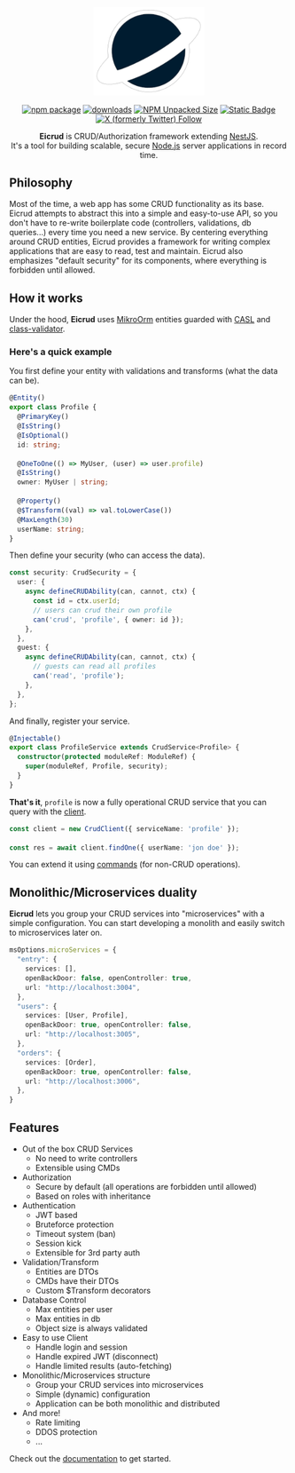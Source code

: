 <p align="center">
  <img width="200" src="https://raw.githubusercontent.com/eicrud/eicrud/develop/docs/planet.svg" alt="@eicrud/eicrud logo">
</p>
<p align="center">
  <a href="https://npmjs.com/package/@eicrud/core" target="_blank"><img src="https://img.shields.io/npm/v/%40eicrud%2Fcore?color=%232AAA8A%09" alt="npm package"></a>
  <a href="https://npmjs.com/package/@eicrud/core" target="_blank"><img src="https://img.shields.io/npm/dw/%40eicrud%2Fcore.svg" alt="downloads"></a>
  <a href="https://npmjs.com/package/@eicrud/core" target="_blank"><img alt="NPM Unpacked Size" src="https://img.shields.io/npm/unpacked-size/%40eicrud%2Fcore"></a>
  <a href="https://docs.eicrud.com" target="_blank"><img alt="Static Badge" src="https://img.shields.io/badge/Documentation-purple"></a>
  <a href="https://x.com/eicrud" target="_blank"><img alt="X (formerly Twitter) Follow" src="https://img.shields.io/twitter/follow/eicrud"></a>
</p>
<p align="center"><b>Eicrud</b> is CRUD/Authorization framework extending <a href="https://github.com/nestjs/nest" target="_blank">NestJS</a>.<br/> It's a tool for building scalable, secure <a href="https://nodejs.org" target="_blank">Node.js</a> server applications in record time.</p>

## Philosophy

Most of the time, a web app has some CRUD functionality as its base. Eicrud attempts to abstract this into a simple and easy-to-use API, so you don't have to re-write boilerplate code (controllers, validations, db queries...) every time you need a new service. By centering everything around CRUD entities, Eicrud provides a framework for writing complex applications that are easy to read, test and maintain. Eicrud also emphasizes "default security" for its components, where everything is forbidden until allowed.

## How it works

Under the hood, **Eicrud** uses [MikroOrm](https://mikro-orm.io/) entities guarded with [CASL](https://casl.js.org) and [class-validator](https://github.com/typestack/class-validator).

### Here's a quick example 
You first define your entity with validations and transforms (what the data can be).

```typescript
@Entity()
export class Profile {
  @PrimaryKey()
  @IsString()
  @IsOptional()
  id: string;

  @OneToOne(() => MyUser, (user) => user.profile)
  @IsString()
  owner: MyUser | string;

  @Property()
  @$Transform((val) => val.toLowerCase())
  @MaxLength(30)
  userName: string;
}
```

Then define your security (who can access the data).

```typescript
const security: CrudSecurity = {
  user: {
    async defineCRUDAbility(can, cannot, ctx) {
      const id = ctx.userId;
      // users can crud their own profile
      can('crud', 'profile', { owner: id });
    },
  },
  guest: {
    async defineCRUDAbility(can, cannot, ctx) {
      // guests can read all profiles
      can('read', 'profile');
    },
  },
};
```

And finally, register your service.

```typescript
@Injectable()
export class ProfileService extends CrudService<Profile> {
  constructor(protected moduleRef: ModuleRef) {
    super(moduleRef, Profile, security);
  }
}
```

**That's it**, `profile` is now a fully operational CRUD service that you can query with the [client](https://docs.eicrud.com/client/setup/).

```typescript
const client = new CrudClient({ serviceName: 'profile' });

const res = await client.findOne({ userName: 'jon doe' });
```

You can extend it using [commands](https://docs.eicrud.com/services/commands/) (for non-CRUD operations).

## Monolithic/Microservices duality

**Eicrud** lets you group your CRUD services into "microservices" with a simple configuration. You can start developing a monolith and easily switch to microservices later on.

```typescript
msOptions.microServices = {
  "entry": {
    services: [],
    openBackDoor: false, openController: true,
    url: "http://localhost:3004",
  },
  "users": {
    services: [User, Profile],
    openBackDoor: true, openController: false,
    url: "http://localhost:3005",
  },
  "orders": {
    services: [Order],
    openBackDoor: true, openController: false,
    url: "http://localhost:3006",
  },
}
```

## Features

- Out of the box CRUD Services
  - No need to write controllers
  - Extensible using CMDs
- Authorization
  - Secure by default (all operations are forbidden until allowed)
  - Based on roles with inheritance
- Authentication
  - JWT based
  - Bruteforce protection
  - Timeout system (ban)
  - Session kick
  - Extensible for 3rd party auth
- Validation/Transform
  - Entities are DTOs
  - CMDs have their DTOs
  - Custom $Transform decorators
- Database Control
  - Max entities per user
  - Max entities in db
  - Object size is always validated
- Easy to use Client
  - Handle login and session
  - Handle expired JWT (disconnect)
  - Handle limited results (auto-fetching)
- Monolithic/Microservices structure
  - Group your CRUD services into microservices
  - Simple (dynamic) configuration
  - Application can be both monolithic and distributed
- And more!
  - Rate limiting
  - DDOS protection
  - ...

Check out the [documentation](https://docs.eicrud.com/installation) to get started.

